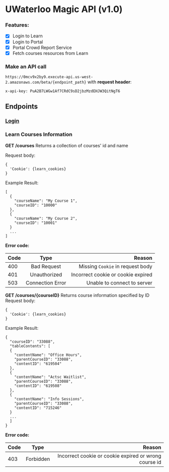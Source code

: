 # UWaterloo Magic API (v1.0)
### Features:
- [x] Login to Learn
- [x] Login to Portal
- [x] Portal Crowd Report Service
- [x] Fetch courses resources from Learn

### Make an API call
`
https://0mcv9x2by9.execute-api.us-west-2.amazonaws.com/beta/{endpoint_path}
`
with __request header__:

`x-api-key: PuA2B7LWGw1Af7CRdC9sD2jbzMzdEHJW3QitNgT6`

## Endpoints
### [Login](login/login.md)


### Learn Courses Information
__GET /courses__ Returns a collection of courses' id and name

Request body:
```
{
  'Cookie': {learn_cookies}
}
```

Example Result:
```
[
  {
    "courseName": "My Course 1",
    "courseID": "10000"
  },
  {
    "courseName": "My Course 2",
    "courseID": "10001"
  }
  ...
]
```
__Error code:__

| Code        | Type           | Reason  |
| ------------- |:-------------:| -----:|
| 400      | Bad Request | Missing `Cookie` in request body|
| 401      | Unauthorized      |   Incorrect cookie or cookie expired |
| 503 | Connection Error| Unable to connect to server |

__GET /courses/{courseID}__ Returns course information specified by ID
Request body:
```
{
  'Cookie': {learn_cookies}
}
```
Example Result:
```
{
  "courseID": "33088",
  "tableContents": [
  {
    "contentName": "Office Hours",
    "parentCourseID": "33088",
    "contentID": "619504"
  },
  {
    "contentName": "Actsc Waitlist",
    "parentCourseID": "33088",
    "contentID": "619508"
  },
  {
    "contentName": "Info Sessions",
    "parentCourseID": "33088",
    "contentID": "715246"
  }
  ...
  ]
}
```
__Error code:__

| Code        | Type           | Reason  |
| ------------- |:-------------:| -----:|
| 403      | Forbidden | Incorrect cookie or cookie expired or wrong course id|
